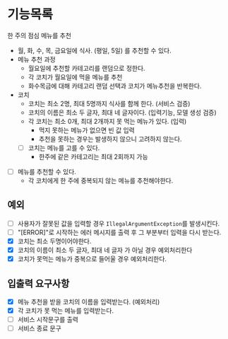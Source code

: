 # 기능목록
한 주의 점심 메뉴를 추천
- 월, 화, 수, 목, 금요일에 식사. (평일, 5일) 를 추천할 수 있다.
- 메뉴 추천 과정
    - 월요일에 추천할 카테고리를 랜덤으로 정한다.
    - 각 코치가 월요일에 먹을 메뉴를 추천
    - 화수목금에 대해 카테고리 랜덤 선택과 코치가 메뉴추천을 반복한다.
- 코치
    - 코치는 최소 2명, 최대 5명까지 식사를 함께 한다. (서비스 검증)
    - 코치의 이름은 최소 두 글자, 최대 네 글자이다. (입력기능, 모델 생성 검증)
    - 각 코치는 최소 0개, 최대 2개까지 못 먹는 메뉴가 있다. (입력)
        - 먹지 못하는 메뉴가 없으면 빈 값 입력
        - 추천을 못하는 경우는 발생하지 않으니 고려하지 않는다.
    - [ ] 코치는 메뉴를 고를 수 있다.
        - 한주에 같은 카테고리는 최대 2회까지 가능
- [ ] 메뉴를 추천할 수 있다.
    - 각 코치에게 한 주에 중복되지 않는 메뉴를 추천해야한다.

## 예외

- [ ] 사용자가 잘못된 값을 입력할 경우 `IllegalArgumentException`를 발생시킨다.
- [ ] "[ERROR]"로 시작하는 에러 메시지를 출력 후 그 부분부터 입력을 다시 받는다.
- [x] 코치는 최소 두명이어야한다.
- [x] 코치의 이름이 최소 두 글자, 최대 네 글자 가 아닐 경우 예외처리한다
- [x] 코치가 못먹는 메뉴가 중복으로 들어울 경우 예외처리한다. 

## 입출력 요구사항

- [x] 메뉴 추천을 받을 코치의 이름을 입력받는다. (예외처리)
- [x] 각 코치가 못 먹는 메뉴를 입력받는다.
- [ ] 서비스 시작문구를 출력
- [ ] 서비스 종료 문구
